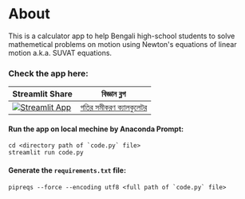 # About
This is a calculator app to help Bengali high-school students to solve mathemetical problems on motion using Newton's equations of linear motion a.k.a. SUVAT equations.

### Check the app here:

| Streamlit Share  | বিজ্ঞান ব্লগ      |        
| -------------    |:-------------:| 
| [![Streamlit App](https://static.streamlit.io/badges/streamlit_badge_black_white.svg)](https://share.streamlit.io/acarafat/newton_calculator/main/newton_calc_app_v0.1.py/) | [গতির সমীকরণ ক্যালকুলেটর](https://bigganblog.org/2021/03/গতির-সমীকরণ/)  |

#### Run the app on local mechine by Anaconda Prompt:
```
cd <directory path of `code.py` file>
streamlit run code.py
```
#### Generate the `requirements.txt` file:
```
pipreqs --force --encoding utf8 <full path of `code.py` file>
```
